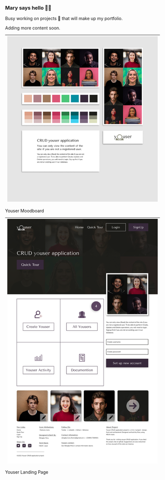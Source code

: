 ### Mary says hello 👋🏽

Busy working on projects 📝 that will make up my portfolio.

Adding more content soon.

| ![Youser app mood board](./youser-resources-figma.png) | 
|------------------|
Youser Moodboard

| ![Youser app landing page design](./home-completed.png) |
|------------------|
Youser Landing Page

<!--

| Add more content soon |
|---------------------- |

| Add Image A | Add Image B |
|------------ | ----------- |


| ![Spendbuddy](./subtracker-app.gif) | Add Image B |
|--------- | -------- |


**Ifycode/Ifycode** is a ✨ _special_ ✨ repository because its `README.md` (this file) appears on your GitHub profile.

Here are some ideas to get you started:

- 🔭 I’m currently working on ...
- 🌱 I’m currently learning ...
- 👯 I’m looking to collaborate on ...
- 🤔 I’m looking for help with ...
- 💬 Ask me about ...
- 📫 How to reach me: ...
- 😄 Pronouns: ...
- ⚡ Fun fact: ...
-->
